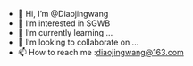 - 👋 Hi, I’m @Diaojingwang
- 👀 I’m interested in SGWB
- 🌱 I’m currently learning ...
- 💞️ I’m looking to collaborate on ...
- 📫 How to reach me :diaojingwang@163.com

<!---
Diaojingwang/Diaojingwang is a ✨ special ✨ repository because its `README.md` (this file) appears on your GitHub profile.
You can click the Preview link to take a look at your changes.
--->
